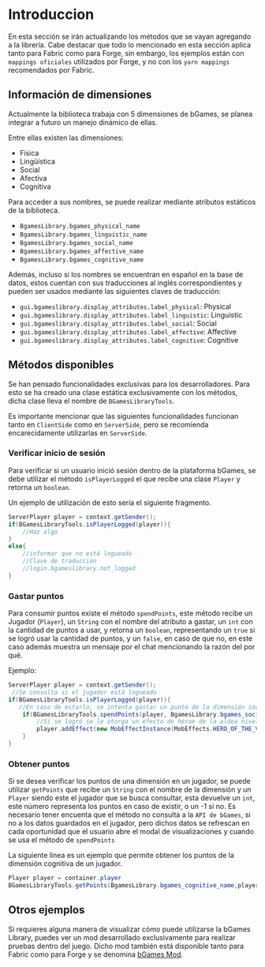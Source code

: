
# Introduccion
En esta sección se irán actualizando los métodos que se vayan agregando a la librería. Cabe destacar que todo lo mencionado en esta sección aplica tanto para Fabric como para Forge, sin embargo, los ejemplos están con `mappings oficiales` utilizados por Forge, y no con los `yarn mappings` recomendados por Fabric.

## Información de dimensiones

Actualmente la biblioteca trabaja con 5 dimensiones de bGames, se planea integrar a futuro un manejo dinámico de ellas.

Entre ellas existen las dimensiones:
- Física
- Lingüística
- Social
- Afectiva
- Cognitiva

Para acceder a sus nombres, se puede realizar mediante atributos estáticos de la biblioteca.

- `BgamesLibrary.bgames_physical_name`
- `BgamesLibrary.bgames_linguistic_name`
- `BgamesLibrary.bgames_social_name`
- `BgamesLibrary.bgames_affective_name`
- `BgamesLibrary.bgames_cognitive_name`

Además, incluso si los nombres se encuentran en español en la base de datos, estos cuentan con sus traducciones al inglés correspondientes y pueden ser usados mediante las siguientes claves de traducción:

- `gui.bgameslibrary.display_attributes.label_physical`: Physical
- `gui.bgameslibrary.display_attributes.label_linguistic`: Linguistic
- `gui.bgameslibrary.display_attributes.label_social`: Social
- `gui.bgameslibrary.display_attributes.label_affective`: Affective
- `gui.bgameslibrary.display_attributes.label_cognitive`: Cognitive

## Métodos disponibles
Se han pensado funcionalidades exclusivas para los desarrolladores. Para esto se ha creado una clase estática exclusivamente con los métodos, dicha clase lleva el nombre de `BGamesLibraryTools`.

Es importante mencionar que las siguientes funcionalidades funcionan tanto en `ClientSide` como en `ServerSide`, pero se recomienda encarecidamente utilizarlas en `ServerSide`.

### Verificar inicio de sesión
Para verificar si un usuario inició sesión dentro de la plataforma bGames, se debe utilizar el método `isPlayerLogged` el que recibe una clase `Player` y retorna un `boolean`.

Un ejemplo de utilización de esto sería el siguiente fragmento.
```java
ServerPlayer player = context.getSender();
if(BGamesLibraryTools.isPlayerLogged(player)){
    //Haz algo
}
else{
    //informar que no está logueado
    //Clave de traducción
    //login.bgameslibrary.not_logged
}
```
### Gastar puntos
Para consumir puntos existe el método `spendPoints`, este método recibe un Jugador (`Player`), un `String` con el nombre del atributo a gastar, un `int` con la cantidad de puntos a usar, y retorna un `boolean`, representando un `true` si se logró usar la cantidad de puntos, y un `false`, en caso de que no, en este caso además muestra un mensaje por el chat mencionando la razón del por qué.

Ejemplo:
```java
ServerPlayer player = context.getSender();
 //Se consulta si el jugador está logueado
if(BGamesLibraryTools.isPlayerLogged(player)){
   //En caso de estarlo, se intenta gastar un punto de la dimensión social
    if(BGamesLibraryTools.spendPoints(player, BgamesLibrary.bgames_social_name,1)){
        //Si se logró se le otorga un efecto de héroe de la aldea nivel 5 por 30 segundos (600 ticks)
        player.addEffect(new MobEffectInstance(MobEffects.HERO_OF_THE_VILLAGE, 600, 4, false, false));
    }
}
```
### Obtener puntos
Si se desea verificar los puntos de una dimensión en un jugador, se puede utilizar `getPoints` que recibe un `String` con el nombre de la dimensión y un `Player` siendo este el jugador que se busca consultar, esta devuelve un `int`, este número representa los puntos en caso de existir, o un -1 si no. Es necesario tener encuenta que el método no consulta a la `API de bGames`, si no a los datos guardados en el jugador, pero dichos datos se refrescan en cada oportunidad que el usuario abre el modal de visualizaciones y cuando se usa el método de `spendPoints`

La siguiente línea es un ejemplo que permite obtener los puntos de la dimensión cognitiva de un jugador.

```java
Player player = container.player
BGamesLibraryTools.getPoints(BgamesLibrary.bgames_cognitive_name,player)
```

## Otros ejemplos
Si requieres alguna manera de visualizar cómo puede utilizarse la bGames Library, puedes ver un mod desarrollado exclusivamente para realizar pruebas dentro del juego. Dicho mod también está disponible tanto para Fabric como para Forge y se denomina [bGames Mod]().
